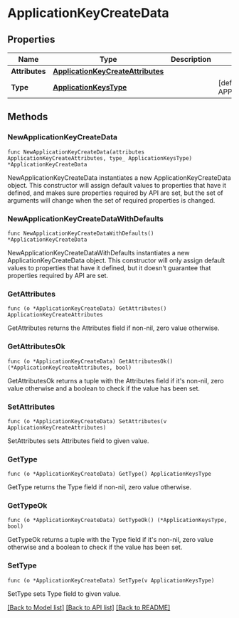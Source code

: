 # ApplicationKeyCreateData

## Properties

| Name           | Type                                                                    | Description | Notes                                             |
| -------------- | ----------------------------------------------------------------------- | ----------- | ------------------------------------------------- |
| **Attributes** | [**ApplicationKeyCreateAttributes**](ApplicationKeyCreateAttributes.md) |             |
| **Type**       | [**ApplicationKeysType**](ApplicationKeysType.md)                       |             | [default to APPLICATIONKEYSTYPE_APPLICATION_KEYS] |

## Methods

### NewApplicationKeyCreateData

`func NewApplicationKeyCreateData(attributes ApplicationKeyCreateAttributes, type_ ApplicationKeysType) *ApplicationKeyCreateData`

NewApplicationKeyCreateData instantiates a new ApplicationKeyCreateData object.
This constructor will assign default values to properties that have it defined,
and makes sure properties required by API are set, but the set of arguments
will change when the set of required properties is changed.

### NewApplicationKeyCreateDataWithDefaults

`func NewApplicationKeyCreateDataWithDefaults() *ApplicationKeyCreateData`

NewApplicationKeyCreateDataWithDefaults instantiates a new ApplicationKeyCreateData object.
This constructor will only assign default values to properties that have it defined,
but it doesn't guarantee that properties required by API are set.

### GetAttributes

`func (o *ApplicationKeyCreateData) GetAttributes() ApplicationKeyCreateAttributes`

GetAttributes returns the Attributes field if non-nil, zero value otherwise.

### GetAttributesOk

`func (o *ApplicationKeyCreateData) GetAttributesOk() (*ApplicationKeyCreateAttributes, bool)`

GetAttributesOk returns a tuple with the Attributes field if it's non-nil, zero value otherwise
and a boolean to check if the value has been set.

### SetAttributes

`func (o *ApplicationKeyCreateData) SetAttributes(v ApplicationKeyCreateAttributes)`

SetAttributes sets Attributes field to given value.

### GetType

`func (o *ApplicationKeyCreateData) GetType() ApplicationKeysType`

GetType returns the Type field if non-nil, zero value otherwise.

### GetTypeOk

`func (o *ApplicationKeyCreateData) GetTypeOk() (*ApplicationKeysType, bool)`

GetTypeOk returns a tuple with the Type field if it's non-nil, zero value otherwise
and a boolean to check if the value has been set.

### SetType

`func (o *ApplicationKeyCreateData) SetType(v ApplicationKeysType)`

SetType sets Type field to given value.

[[Back to Model list]](../README.md#documentation-for-models) [[Back to API list]](../README.md#documentation-for-api-endpoints) [[Back to README]](../README.md)
